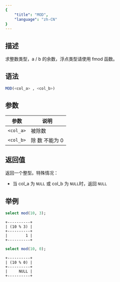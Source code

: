 ```yaml
---
{
    "title": "MOD",
    "language": "zh-CN"
}
---
```


## 描述

求整数类型，a / b 的余数，浮点类型请使用 fmod 函数。

## 语法

```sql
MOD(<col_a> , <col_b>)
```

## 参数

| 参数 | 说明 |
| -- | -- |
| `<col_a>` | 被除数 |
| `<col_b>` | 除  数 不能为 0|

## 返回值

返回一个整型。特殊情况：

- 当 col_a 为 `NULL` 或 col_b 为 `NULL`时，返回 `NULL`

## 举例

```sql
select mod(10, 3);
```

```text
+----------+
| (10 % 3) |
+----------+
|        1 |
+----------+
```

```sql
select mod(10, 0);
```

```text
+----------+
| (10 % 0) |
+----------+
|     NULL |
+----------+
```

